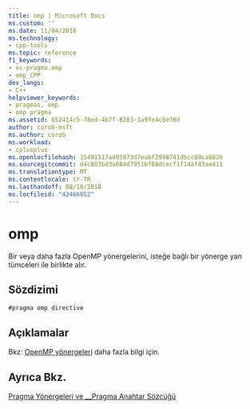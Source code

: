 ```yaml
---
title: omp | Microsoft Docs
ms.custom: ''
ms.date: 11/04/2016
ms.technology:
- cpp-tools
ms.topic: reference
f1_keywords:
- vc-pragma.omp
- omp_CPP
dev_langs:
- C++
helpviewer_keywords:
- pragmas, omp
- omp pragma
ms.assetid: 652414c5-78ed-4b7f-8283-1a9fe4c5e78d
author: corob-msft
ms.author: corob
ms.workload:
- cplusplus
ms.openlocfilehash: 15491517ad95973d7eabf2998741dbcc89ca602b
ms.sourcegitcommit: d4c803bd3a684d7951bf88dcecf1f14af43ae411
ms.translationtype: MT
ms.contentlocale: tr-TR
ms.lasthandoff: 08/10/2018
ms.locfileid: "42466052"
---
```

# <a name="omp"></a>omp
Bir veya daha fazla OpenMP yönergelerini, isteğe bağlı bir yönerge yan tümceleri ile birlikte alır.  
  
## <a name="syntax"></a>Sözdizimi  
  
```  
#pragma omp directive  
```  
  
## <a name="remarks"></a>Açıklamalar  
 
Bkz: [OpenMP yönergeleri](../parallel/openmp/reference/openmp-directives.md) daha fazla bilgi için.  
  
## <a name="see-also"></a>Ayrıca Bkz.  

[Pragma Yönergeleri ve __Pragma Anahtar Sözcüğü](../preprocessor/pragma-directives-and-the-pragma-keyword.md)
